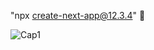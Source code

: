 "npx create-next-app@12.3.4" 💯


![Cap1](https://user-images.githubusercontent.com/95050756/236708521-84f66f5e-1719-4fcb-94f6-3c61e9373bd6.jpg)


